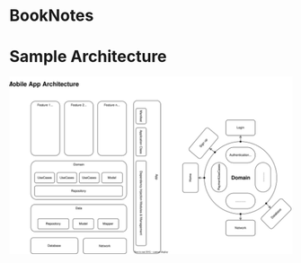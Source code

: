 # BookNotes


# Sample Architecture

![](https://github.com/essameldeen/BookNotes/blob/master/DDD.svg?raw=true)
